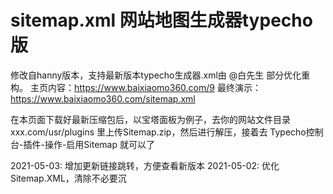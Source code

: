 # sitemap.xml 网站地图生成器typecho版

修改自hanny版本，支持最新版本typecho生成器.xml由 @白先生 部分优化重构。
主页内容：https://www.baixiaomo360.com/9
最终演示：https://www.baixiaomo360.com/sitemap.xml

在本页面下载好最新压缩包后，以宝塔面板为例子，去你的网站文件目录 xxx.com/usr/plugins 里上传Sitemap.zip，然后进行解压，接着去 Typecho控制台-插件-操作-启用Sitemap 就可以了


2021-05-03: 增加更新链接跳转，方便查看新版本
2021-05-02: 优化Sitemap.XML，清除不必要沉
